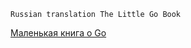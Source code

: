 `Russian translation The Little Go Book`

[Маленькая книга о Go](https://github.com/sefus/the-little-go-book/blob/master/ru/go.md)
